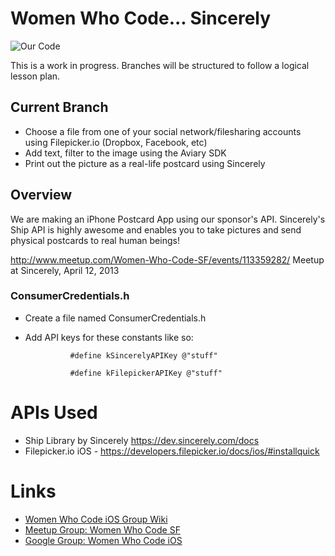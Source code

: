 # Women Who Code... Sincerely

![Our Code](http://files.meetup.com/2252591/iOS%20Simulator%20Screen%20shot%20Apr%2012%2C%202013%2010.29.14%20AM.png)

This is a work in progress. Branches will be structured to follow a logical lesson plan.

## Current Branch

* Choose a file from one of your social network/filesharing accounts using Filepicker.io (Dropbox, Facebook, etc)
* Add text, filter to the image using the Aviary SDK
* Print out the picture as a real-life postcard using Sincerely

## Overview

We are making an iPhone Postcard App using our sponsor's API.
Sincerely's Ship API is highly awesome and enables you to take pictures and send physical postcards to real human beings!

http://www.meetup.com/Women-Who-Code-SF/events/113359282/
Meetup at Sincerely, April 12, 2013


### ConsumerCredentials.h

* Create a file named ConsumerCredentials.h
* Add API keys for these constants like so:

                #define kSincerelyAPIKey @"stuff"

                #define kFilepickerAPIKey @"stuff"


# APIs Used

* Ship Library by Sincerely https://dev.sincerely.com/docs
* Filepicker.io iOS - https://developers.filepicker.io/docs/ios/#installquick

# Links

* [Women Who Code iOS Group Wiki](https://github.com/iosstudygroup/WomenWhoCodeSincerely/wiki/Women-Who-Code-iOS-Study-Group)
* [Meetup Group: Women Who Code SF](http://www.meetup.com/Women-Who-Code-SF/)
* [Google Group: Women Who Code iOS](https://groups.google.com/forum/?fromgroups=#!forum/ios-study-group)
